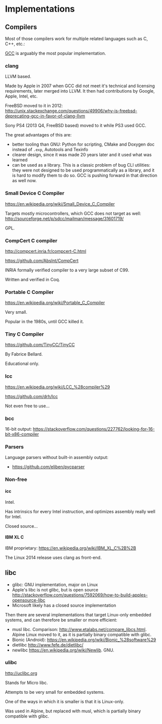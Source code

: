 # Implementations

## Compilers

Most of those compilers work for multiple related languages such as C, C++, etc.:

[GCC](gcc/) is arguably the most popular implementation.

### clang

LLVM based.

Made by Apple in 2007 when GCC did not meet it's technical and licensing requirements, later merged into LLVM. It then had contributions by Google, Apple, Intel, etc.

FreeBSD moved to it in 2012: <http://unix.stackexchange.com/questions/49906/why-is-freebsd-deprecating-gcc-in-favor-of-clang-llvm>

Sony PS4 (2013 Q4, FreeBSD based) moved to it while PS3 used GCC.

The great advantages of this are:

- better tooling than GNU: Python for scripting, CMake and Doxygen doc instead of `.exp`, Autotools and Texinfo
- clearer design, since it was made 20 years later and it used what was learned
- can be used as a library. This is a classic problem of bug CLI utilities: they were not designed to be used programmatically as a library, and it is hard to modify them to do so. GCC is pushing forward in that direction as well now.

### Small Device C Compiler

<https://en.wikipedia.org/wiki/Small_Device_C_Compiler>

Targets mostly microcontrollers, which GCC does not target as well: <http://sourceforge.net/p/sdcc/mailman/message/31601719/>

GPL.

### CompCert C compiler

<http://compcert.inria.fr/compcert-C.html>

<https://github.com/AbsInt/CompCert>

INRIA formally verified compiler to a very large subset of C99.

Written and verified in Coq.

### Portable C Compiler

<https://en.wikipedia.org/wiki/Portable_C_Compiler>

Very small.

Popular in the 1980s, until GCC killed it.

### Tiny C Compiler

<https://github.com/TinyCC/TinyCC>

By Fabrice Bellard.

Educational only.

### lcc

<https://en.wikipedia.org/wiki/LCC_%28compiler%29>

<https://github.com/drh/lcc>

Not even free to use...

### bcc

16-bit output: <https://stackoverflow.com/questions/227762/looking-for-16-bit-x86-compiler>

### Parsers

Language parsers without built-in assembly output:

- <https://github.com/eliben/pycparser>

### Non-free

#### icc

Intel.

Has intrinsics for every Intel instruction, and optimizes assembly really well for Intel. 

Closed source...

#### IBM XL C

IBM proprietary: <https://en.wikipedia.org/wiki/IBM_XL_C%2B%2B>

The Linux 2014 release uses clang as front-end.

## libc

- glibc: GNU implementation, major on Linux
- Apple's libc is not glibc, but is open source <http://stackoverflow.com/questions/7592069/how-to-build-apples-opensource-libc>
- Microsoft likely has a closed source implementation

Then there are several implementations that target Linux-only embedded systems, and can therefore be smaller or more efficient:

- musl libc. Comparison: <http://www.etalabs.net/compare_libcs.html>. Alpine Linux moved to it, as it is partially binary compatible with glibc.
- Bionic (Android): <https://en.wikipedia.org/wiki/Bionic_%28software%29>
- dietlibc <http://www.fefe.de/dietlibc/>
- newlibc <https://en.wikipedia.org/wiki/Newlib>. GNU.

### ulibc

<http://uclibc.org>

Stands for Micro libc.

Attempts to be very small for embedded systems.

One of the ways in which it is smaller is that it is Linux-only.

Was used in Alpine, but replaced with musl, which is partially binary compatible with glibc.
